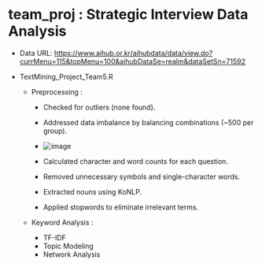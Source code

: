 # team_proj : Strategic Interview Data Analysis

+ Data URL: https://www.aihub.or.kr/aihubdata/data/view.do?currMenu=115&topMenu=100&aihubDataSe=realm&dataSetSn=71592

+ TextMining_Project_Team5.R
  + Preprocessing :
    + Checked for outliers (none found).
    + Addressed data imbalance by balancing combinations (~500 per group).
    + ![image](https://github.com/user-attachments/assets/869b0ea8-b2f1-4bc0-bebe-fee81ae4fef5)

    + Calculated character and word counts for each question.
    + Removed unnecessary symbols and single-character words.
    + Extracted nouns using KoNLP.
    + Applied stopwords to eliminate irrelevant terms.
   
  + Keyword Analysis :
    + TF-IDF
    + Topic Modeling
    + Network Analysis
